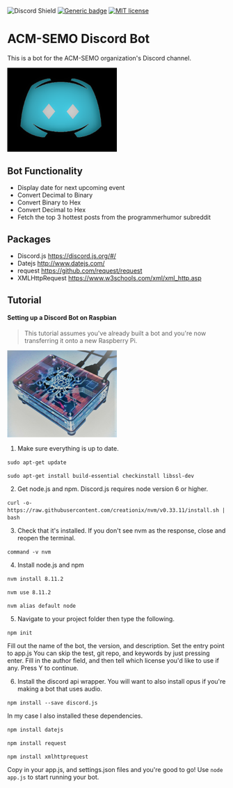 ![Discord Shield](https://discordapp.com/api/guilds/285603678885511170/widget.png?style=shield)
[![Generic badge](https://img.shields.io/badge/Made%20with-Discord.js-8080ff.svg)](https://discord.js.org/#/)
[![MIT license](https://img.shields.io/badge/License-MIT-blue.svg)](https://lbesson.mit-license.org/)

# ACM-SEMO Discord Bot
This is a bot for the ACM-SEMO organization's Discord channel.

<img src="images/acmsemo-discord-logo.png" alt="acm-semo bot" width="50%" />

## Bot Functionality
- Display date for next upcoming event
- Convert Decimal to Binary
- Convert Binary to Hex
- Convert Decimal to Hex
- Fetch the top 3 hottest posts from the programmerhumor subreddit

## Packages
- Discord.js https://discord.js.org/#/
- Datejs http://www.datejs.com/
- request https://github.com/request/request
- XMLHttpRequest https://www.w3schools.com/xml/xml_http.asp


## Tutorial
#### Setting up a Discord Bot on Raspbian
> This tutorial assumes you've already built a bot and you're now transferring it onto a new Raspberry Pi.

<img src="https://github.com/StaneCobalt/acm-discord-chatbot/blob/master/images/botHome.JPG" width="50%" />

1. Make sure everything is up to date.

`sudo apt-get update`

`sudo apt-get install build-essential checkinstall libssl-dev`

2. Get node.js and npm. Discord.js requires node version 6 or higher.

`curl -o- https://raw.githubusercontent.com/creationix/nvm/v0.33.11/install.sh | bash`

3. Check that it's installed. If you don't see nvm as the response, close and reopen the terminal.

`command -v nvm`

4. Install node.js and npm

`nvm install 8.11.2`

`nvm use 8.11.2`

`nvm alias default node`

5. Navigate to your project folder then type the following.

`npm init`

Fill out the name of the bot, the version, and description.
Set the entry point to app.js
You can skip the test, git repo, and keywords by just pressing enter.
Fill in the author field, and then tell which license you'd like to use if any.
Press Y to continue.

6. Install the discord api wrapper. You will want to also install opus if you're making a bot that uses audio.

`npm install --save discord.js`

In my case I also installed these dependencies.

`npm install datejs`

`npm install request`

`npm install xmlhttprequest`

Copy in your app.js, and settings.json files and you're good to go!
Use `node app.js` to start running your bot.
